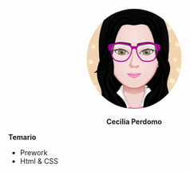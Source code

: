 <p align="center">
  <img src="myAvatar.png" alt="Mi Avatar" style="border-radius: 50%; width: 190px; height: 200px;">
</p>

<p align="center">
  <strong> Cecilia Perdomo </strong>
</p>

**Temario**
- Prework
- Html & CSS